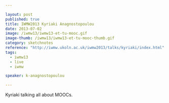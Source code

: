 ```yaml
---

layout: post
published: true
title: IWMW2013 Kyriaki Anagnostopoulou
date: 2013-07-02
image: /iwmw13/iwmw13-et-tu-mooc.gif
image-thumb: /iwmw13/iwmw13-et-tu-mooc-thumb.gif
category: sketchnotes
reference: "http://iwmw.ukoln.ac.uk/iwmw2013/talks/kyriaki/index.html"
tags:
  - iwmw13
  - live
  - iwmw

speaker: k-anagnostopoulou

---
```


Kyriaki talking all about MOOCs.
